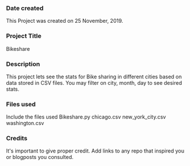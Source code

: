 ### Date created
This Project was created on 25 November, 2019.


### Project Title
Bikeshare
### Description
This project lets see the stats for Bike sharing in different cities based on 
data stored in CSV files. You may filter on city, month, day to see desired stats.
### Files used
Include the files used
Bikeshare.py
chicago.csv
new_york_city.csv
washington.csv
### Credits
It's important to give proper credit. Add links to any repo that inspired you or blogposts you consulted.

